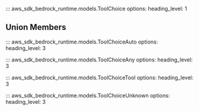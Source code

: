 ::: aws_sdk_bedrock_runtime.models.ToolChoice
    options:
        heading_level: 1

## Union Members

::: aws_sdk_bedrock_runtime.models.ToolChoiceAuto
    options:
        heading_level: 3

::: aws_sdk_bedrock_runtime.models.ToolChoiceAny
    options:
        heading_level: 3

::: aws_sdk_bedrock_runtime.models.ToolChoiceTool
    options:
        heading_level: 3

::: aws_sdk_bedrock_runtime.models.ToolChoiceUnknown
    options:
        heading_level: 3
